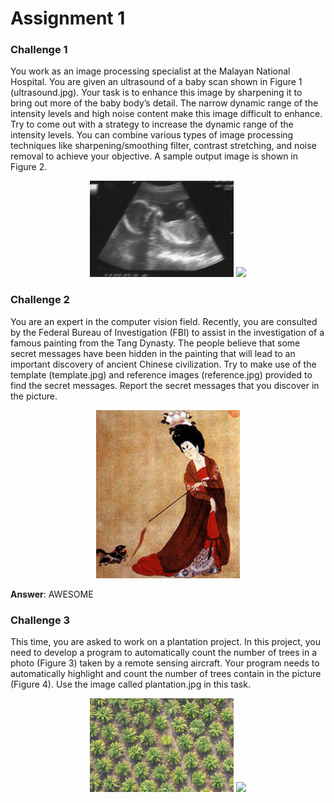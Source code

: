 # Assignment 1
### Challenge 1
You work as an image processing specialist at the Malayan National Hospital. You are given an ultrasound of a baby scan shown in Figure 1 (ultrasound.jpg). Your task is to enhance this image by sharpening it to bring out more of the baby body’s detail. The narrow dynamic range of the intensity levels and high noise content make this image difficult to enhance. Try to come out with a strategy to increase the dynamic range of the intensity levels. You can combine various types of image processing techniques like sharpening/smoothing filter, contrast stretching, and noise removal to achieve your objective. A sample output image is shown in Figure 2.

<p align="center">
    <img width="230" src="https://github.com/cheewoei1997/computer-vision/blob/master/Assignment1/images/ultrasound.jpg">
    <img width="230" src="https://github.com/cheewoei1997/computer-vision/blob/master/Assignment1/images/ultrasoundclear.jpg">
</p>

### Challenge 2
You are an expert in the computer vision field. Recently, you are consulted by the Federal Bureau of Investigation (FBI) to assist in the investigation of a famous painting from the Tang Dynasty. The people believe that some secret messages have been hidden in the painting that will lead to an important discovery of ancient Chinese civilization. Try to make use of the template (template.jpg) and reference images (reference.jpg) provided to find the secret messages. Report the secret messages that you discover in the picture.

<p align="center">
    <img width="230" src="https://github.com/cheewoei1997/computer-vision/blob/master/Assignment1/images/reference.jpg">
</p>

**Answer**: AWESOME

### Challenge 3
This time, you are asked to work on a plantation project. In this project, you need to develop a program to automatically count the number of trees in a photo (Figure 3) taken by a remote sensing aircraft. Your program needs to automatically highlight and count the number of trees contain in the picture (Figure 4). Use the image called plantation.jpg in this task.

<p align="center">
    <img width="230" src="https://github.com/cheewoei1997/computer-vision/blob/master/Assignment1/images/plantation.jpg">
    <img width="230" src="https://github.com/cheewoei1997/computer-vision/blob/master/Assignment1/images/plantationcircle.jpg">
</p>